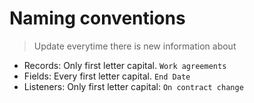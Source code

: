 # Naming conventions

> Update everytime there is new information about

- Records: Only first letter capital. `Work agreements`
- Fields: Every first letter capital. `End Date`
- Listeners: Only first letter capital: `On contract change`
